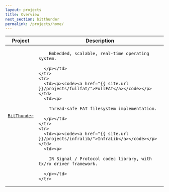 ```yaml
---
layout: projects
title: Overview
next_section: bitthunder
permalink: /projects/home/
---
```


<div class="mobile-side-scroller">
<table>
  <thead>
    <tr>
      <th>Project</th>
      <th>Description</th>
    </tr>
  </thead>
  <tbody>
    <tr>
      <td><p><code><a href="{{ site.url }}/projects/bitthunder">BitThunder</a></code></p></td>
      <td><p>

		Embedded, scalable, real-time operating system.

      </p></td>
    </tr>
    <tr>
      <td><p><code><a href="{{ site.url }}/projects/fullfat/">FullFAT</a></code></p></td>
      <td><p>

		Thread-safe FAT filesystem implementation.

      </p></td>
    </tr>
    <tr>
      <td><p><code><a href="{{ site.url }}/projects/infralib/">InfraLib</a></code></p></td>
      <td><p>

		IR Signal / Protocol codec library, with tx/rx driver framework.

      </p></td>
    </tr>
  </tbody>
</table>
</div>
